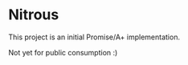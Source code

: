 # Nitrous

This project is an initial Promise/A+ implementation.

Not yet for public consumption :)


